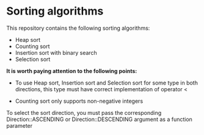 # Sorting algorithms
This repository contains the following sorting algorithms:

* Heap sort
* Counting sort
* Insertion sort with binary search
* Selection sort

**It is worth paying attention to the following points:**

* To use Heap sort, Insertion sort and Selection sort for some type in both directions, this type must have correct implementation of operator <

* Counting sort only supports non-negative integers

To select the sort direction, you must pass the corresponding Direction::ASCENDING or Direction::DESCENDING argument as a function parameter
